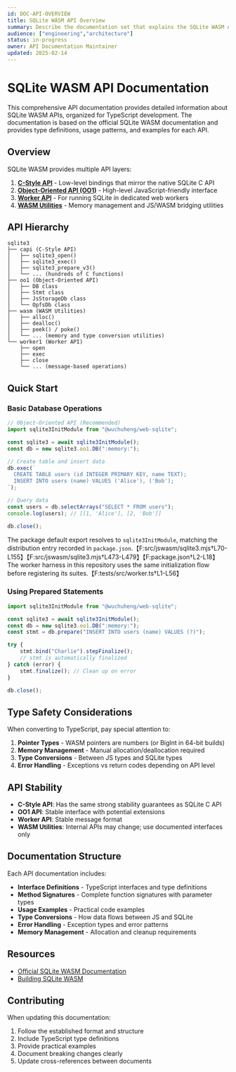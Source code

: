 ```yaml
---
id: DOC-API-OVERVIEW
title: SQLite WASM API Overview
summary: Describe the documentation set that explains the SQLite WASM APIs exposed by the toolkit and how they relate to one another.
audience: ["engineering","architecture"]
status: in-progress
owner: API Documentation Maintainer
updated: 2025-02-14
---
```


# SQLite WASM API Documentation

This comprehensive API documentation provides detailed information about SQLite WASM APIs, organized for TypeScript development. The documentation is based on the official SQLite WASM documentation and provides type definitions, usage patterns, and examples for each API.

## Overview

SQLite WASM provides multiple API layers:

1. **[C-Style API](./c-style-api.md)** - Low-level bindings that mirror the native SQLite C API
2. **[Object-Oriented API (OO1)](./oo1-api.md)** - High-level JavaScript-friendly interface
3. **[Worker API](./worker-api.md)** - For running SQLite in dedicated web workers
4. **[WASM Utilities](./wasm-utilities.md)** - Memory management and JS/WASM bridging utilities

## API Hierarchy

```
sqlite3
├── capi (C-Style API)
│   ├── sqlite3_open()
│   ├── sqlite3_exec()
│   ├── sqlite3_prepare_v3()
│   └── ... (hundreds of C functions)
├── oo1 (Object-Oriented API)
│   ├── DB class
│   ├── Stmt class
│   ├── JsStorageDb class
│   └── OpfsDb class
├── wasm (WASM Utilities)
│   ├── alloc()
│   ├── dealloc()
│   ├── peek() / poke()
│   └── ... (memory and type conversion utilities)
└── worker1 (Worker API)
    ├── open
    ├── exec
    ├── close
    └── ... (message-based operations)
```

## Quick Start

### Basic Database Operations

```typescript
// Object-Oriented API (Recommended)
import sqlite3InitModule from "@wuchuheng/web-sqlite";

const sqlite3 = await sqlite3InitModule();
const db = new sqlite3.oo1.DB(":memory:");

// Create table and insert data
db.exec(`
  CREATE TABLE users (id INTEGER PRIMARY KEY, name TEXT);
  INSERT INTO users (name) VALUES ('Alice'), ('Bob');
`);

// Query data
const users = db.selectArrays("SELECT * FROM users");
console.log(users); // [[1, 'Alice'], [2, 'Bob']]

db.close();
```

The package default export resolves to `sqlite3InitModule`, matching the distribution entry recorded in `package.json`.【F:src/jswasm/sqlite3.mjs†L70-L155】【F:src/jswasm/sqlite3.mjs†L473-L479】【F:package.json†L2-L18】 The worker harness in this repository uses the same initialization flow before registering its suites.【F:tests/src/worker.ts†L1-L56】

### Using Prepared Statements

```typescript
import sqlite3InitModule from "@wuchuheng/web-sqlite";

const sqlite3 = await sqlite3InitModule();
const db = new sqlite3.oo1.DB(":memory:");
const stmt = db.prepare("INSERT INTO users (name) VALUES (?)");

try {
    stmt.bind("Charlie").stepFinalize();
    // stmt is automatically finalized
} catch (error) {
    stmt.finalize(); // Clean up on error
}

db.close();
```

## Type Safety Considerations

When converting to TypeScript, pay special attention to:

1. **Pointer Types** - WASM pointers are numbers (or BigInt in 64-bit builds)
2. **Memory Management** - Manual allocation/deallocation required
3. **Type Conversions** - Between JS types and SQLite types
4. **Error Handling** - Exceptions vs return codes depending on API level

## API Stability

-   **C-Style API**: Has the same strong stability guarantees as SQLite C API
-   **OO1 API**: Stable interface with potential extensions
-   **Worker API**: Stable message format
-   **WASM Utilities**: Internal APIs may change; use documented interfaces only

## Documentation Structure

Each API documentation includes:

-   **Interface Definitions** - TypeScript interfaces and type definitions
-   **Method Signatures** - Complete function signatures with parameter types
-   **Usage Examples** - Practical code examples
-   **Type Conversions** - How data flows between JS and SQLite
-   **Error Handling** - Exception types and error patterns
-   **Memory Management** - Allocation and cleanup requirements

## Resources

-   [Official SQLite WASM Documentation](https://sqlite.org/wasm/doc/trunk/api-index.md)
-   [Building SQLite WASM](https://sqlite.org/wasm/doc/trunk/building.md)

## Contributing

When updating this documentation:

1. Follow the established format and structure
2. Include TypeScript type definitions
3. Provide practical examples
4. Document breaking changes clearly
5. Update cross-references between documents
